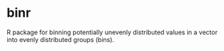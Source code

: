 binr
====

R package for binning potentially unevenly distributed values in a vector into evenly distributed groups (bins). 
